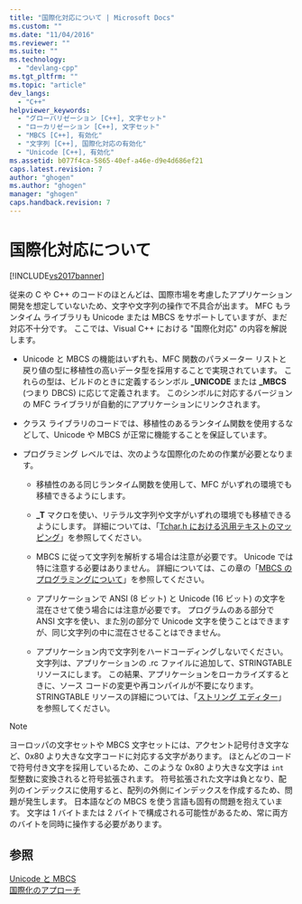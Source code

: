 ```yaml
---
title: "国際化対応について | Microsoft Docs"
ms.custom: ""
ms.date: "11/04/2016"
ms.reviewer: ""
ms.suite: ""
ms.technology: 
  - "devlang-cpp"
ms.tgt_pltfrm: ""
ms.topic: "article"
dev_langs: 
  - "C++"
helpviewer_keywords: 
  - "グローバリゼーション [C++], 文字セット"
  - "ローカリゼーション [C++], 文字セット"
  - "MBCS [C++], 有効化"
  - "文字列 [C++], 国際化対応の有効化"
  - "Unicode [C++], 有効化"
ms.assetid: b077f4ca-5865-40ef-a46e-d9e4d686ef21
caps.latest.revision: 7
author: "ghogen"
ms.author: "ghogen"
manager: "ghogen"
caps.handback.revision: 7
---
```

# 国際化対応について
[!INCLUDE[vs2017banner](../assembler/inline/includes/vs2017banner.md)]

従来の C や C\+\+ のコードのほとんどは、国際市場を考慮したアプリケーション開発を想定していないため、文字や文字列の操作で不具合が出ます。  MFC もランタイム ライブラリも Unicode または MBCS をサポートしていますが、まだ対応不十分です。  ここでは、Visual C\+\+ における "国際化対応" の内容を解説します。  
  
-   Unicode と MBCS の機能はいずれも、MFC 関数のパラメーター リストと戻り値の型に移植性の高いデータ型を採用することで実現されています。  これらの型は、ビルドのときに定義するシンボル **\_UNICODE** または **\_MBCS** \(つまり DBCS\) に応じて定義されます。  このシンボルに対応するバージョンの MFC ライブラリが自動的にアプリケーションにリンクされます。  
  
-   クラス ライブラリのコードでは、移植性のあるランタイム関数を使用するなどして、Unicode や MBCS が正常に機能することを保証しています。  
  
-   プログラミング レベルでは、次のような国際化のための作業が必要となります。  
  
    -   移植性のある同じランタイム関数を使用して、MFC がいずれの環境でも移植できるようにします。  
  
    -   **\_T** マクロを使い、リテラル文字列や文字がいずれの環境でも移植できるようにします。  詳細については、「[Tchar.h における汎用テキストのマッピング](../Topic/Generic-Text%20Mappings%20in%20Tchar.h.md)」を参照してください。  
  
    -   MBCS に従って文字列を解析する場合は注意が必要です。  Unicode では特に注意する必要はありません。  詳細については、この章の「[MBCS のプログラミングについて](../Topic/MBCS%20Programming%20Tips.md)」を参照してください。  
  
    -   アプリケーションで ANSI \(8 ビット\) と Unicode \(16 ビット\) の文字を混在させて使う場合には注意が必要です。  プログラムのある部分で ANSI 文字を使い、また別の部分で Unicode 文字を使うことはできますが、同じ文字列の中に混在させることはできません。  
  
    -   アプリケーション内で文字列をハードコーディングしないでください。  文字列は、アプリケーションの .rc ファイルに追加して、STRINGTABLE リソースにします。  この結果、アプリケーションをローカライズするときに、ソース コードの変更や再コンパイルが不要になります。  STRINGTABLE リソースの詳細については、「[ストリング エディター](../mfc/string-editor.md)」を参照してください。  
  
> [!NOTE]
>  ヨーロッパの文字セットや MBCS 文字セットには、アクセント記号付き文字など、0x80 より大きな文字コードに対応する文字があります。  ほとんどのコードで符号付き文字を採用しているため、このような 0x80 より大きな文字は `int` 型整数に変換されると符号拡張されます。  符号拡張された文字は負となり、配列のインデックスに使用すると、配列の外側にインデックスを作成するため、問題が発生します。  日本語などの MBCS を使う言語も固有の問題を抱えています。  文字は 1 バイトまたは 2 バイトで構成される可能性があるため、常に両方のバイトを同時に操作する必要があります。  
  
## 参照  
 [Unicode と MBCS](../text/unicode-and-mbcs.md)   
 [国際化のアプローチ](../text/internationalization-strategies.md)